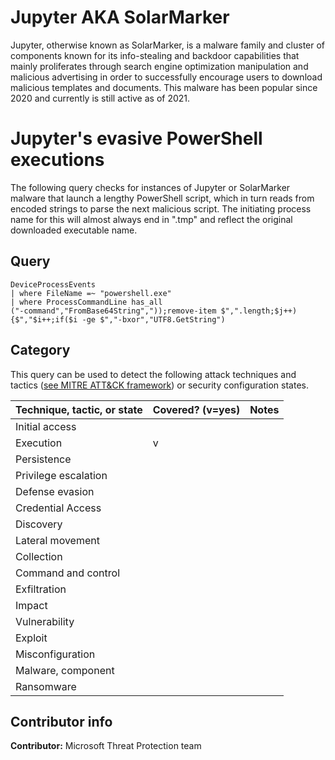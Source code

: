 # Jupyter AKA SolarMarker
Jupyter, otherwise known as SolarMarker, is a malware family and cluster of components known for its info-stealing and backdoor capabilities that mainly proliferates through search engine optimization manipulation and malicious advertising in order to successfully encourage users to download malicious templates and documents. This malware has been popular since 2020 and currently is still active as of 2021. 

# Jupyter's evasive PowerShell executions

The following query checks for instances of Jupyter or SolarMarker malware that launch a lengthy PowerShell script, which in turn reads from encoded strings to parse the next malicious script. The initiating process name for this will almost always end in ".tmp" and reflect the original downloaded executable name. 

## Query
```
DeviceProcessEvents
| where FileName =~ "powershell.exe"
| where ProcessCommandLine has_all
("-command","FromBase64String","));remove-item $",".length;$j++){$","$i++;if($i -ge $","-bxor","UTF8.GetString")
```

## Category

This query can be used to detect the following attack techniques and tactics ([see MITRE ATT&CK framework](https://attack.mitre.org/)) or security configuration states.

| Technique, tactic, or state | Covered? (v=yes) | Notes |
|------------------------|----------|-------|
| Initial access |  |  |
| Execution | v |  |
| Persistence |  |  |
| Privilege escalation |  |  |
| Defense evasion |  |  |
| Credential Access |  |  |
| Discovery |  |  |
| Lateral movement |  |  |
| Collection |  |  |
| Command and control |  |  |
| Exfiltration |  |  |
| Impact |  |  |
| Vulnerability |  |  |
| Exploit |  |  |
| Misconfiguration |  |  |
| Malware, component |  |  |
| Ransomware |  |  |


## Contributor info

**Contributor:** Microsoft Threat Protection team
